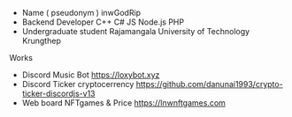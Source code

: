 



- Name ( pseudonym ) inwGodRip
- Backend Developer C++ C# JS Node.js PHP
- Undergraduate student Rajamangala University of Technology Krungthep



Works

- Discord Music Bot https://loxybot.xyz
- Discord Ticker cryptocerrency https://github.com/danunai1993/crypto-ticker-discordjs-v13
- Web board NFTgames & Price https://lnwnftgames.com

